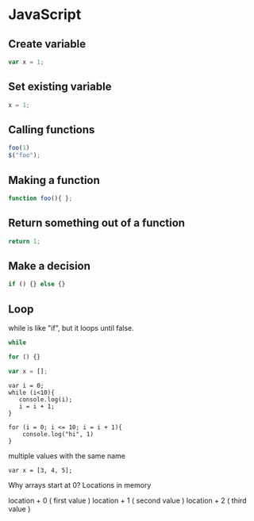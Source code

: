 # JavaScript

## Create variable

```js
var x = 1;
```

## Set existing variable

```js
x = 1;
```

## Calling functions

```js
foo(1)
$("foo");
```

## Making a function

```js
function foo(){ };
```

## Return something out of a function

```js
return 1;
```

## Make a decision

```js
if () {} else {}
```

## Loop

while is like "if", but it loops until false.

```js
while
```


```js
for () {}
```

```js
var x = [];
```


```
var i = 0;
while (i<10){ 
   console.log(i);
   i = i + 1;
}
```


```
for (i = 0; i <= 10; i = i + 1){
    console.log("hi", 1)
}

```

multiple values with the same name
```
var x = [3, 4, 5];
```

Why arrays start at 0?
Locations in memory

location + 0            ( first value )
location + 1            ( second value )
location + 2            ( third value )



